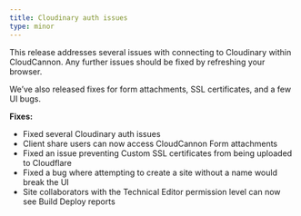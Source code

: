 ```yaml
---
title: Cloudinary auth issues
type: minor
---
```

This release addresses several issues with connecting to Cloudinary within CloudCannon.  Any further issues should be fixed by refreshing your browser.

We’ve also released fixes for form attachments, SSL certificates, and a few UI bugs.

**Fixes:**

* Fixed several Cloudinary auth issues
* Client share users can now access CloudCannon Form attachments
* Fixed an issue preventing Custom SSL certificates from being uploaded to Cloudflare
* Fixed a bug where attempting to create a site without a name would break the UI
* Site collaborators with the Technical Editor permission level can now see Build Deploy reports